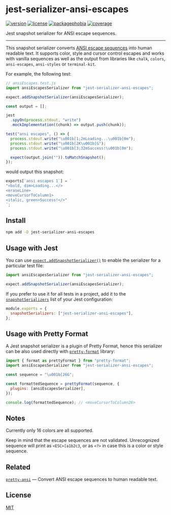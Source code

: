# jest-serializer-ansi-escapes

[![version][version-badge]][version-url]
[![license][license-badge]][license-url]
[![packagephobia][packagephobia-badge]][packagephobia-url]
[![coverage][coverage-badge]][coverage-url]

Jest snapshot serializer for ANSI escape sequences.

---

This snapshot serializer converts [ANSI escape sequences](https://en.wikipedia.org/wiki/ANSI_escape_code) into human readable text. It supports color, style and cursor control escapes and works with vanilla sequences as well as the output from libraries like `chalk`, `colors`, `ansi-escapes`, `ansi-styles` or `terminal-kit`.

For example, the following test:

```js
// ansiEscapes.test.js
import ansiEscapesSerializer from "jest-serializer-ansi-escapes";

expect.addSnapshotSerializer(ansiEscapesSerializer);

const output = [];

jest
  .spyOn(process.stdout, "write")
  .mockImplementation((chunk) => output.push(chunk));

test("ansi escapes", () => {
  process.stdout.write("\u001b[1;2mLoading...\u001b[0m");
  process.stdout.write("\u001b[2K\u001b[G");
  process.stdout.write("\u001b[3;32mSuccess!\u001b[0m");

  expect(output.join("")).toMatchSnapshot();
});
```

would output this snapshot:

```js
exports[`ansi escapes 1`] = `
"<bold, dim>Loading...</>
<eraseLine>
<moveCursorToColumn1>
<italic, green>Success!</>"
`;
```

## Install

```bash
npm add -D jest-serializer-ansi-escapes
```

## Usage with Jest

You can use [`expect.addSnapshotSerializer()`](https://jestjs.io/docs/expect#expectaddsnapshotserializerserializer) to enable the serializer for a particular test file:

```js
import ansiEscapesSerializer from "jest-serializer-ansi-escapes";

expect.addSnapshotSerializer(ansiEscapesSerializer);
```

If you prefer to use it for all tests in a project, add it to the [`snapshotSerializers`](https://jestjs.io/docs/configuration#snapshotserializers-arraystring) list of your Jest configuration:

```js
module.exports = {
  snapshotSerializers: ["jest-serializer-ansi-escapes"],
};
```

## Usage with Pretty Format

A Jest snapshot serializer is a plugin of Pretty Format, hence this serializer can be also used directly with [`pretty-format`](https://github.com/jestjs/jest/tree/main/packages/pretty-format) library:

```js
import { format as prettyFormat } from "pretty-format";
import ansiEscapesSerializer from "jest-serializer-ansi-escapes";

const sequence = "\u001b[26G";

const formattedSequence = prettyFormat(sequence, {
  plugins: [ansiEscapesSerializer],
});

console.log(formattedSequence); // <moveCursorToColumn26>
```

## Notes

Currently only 16 colors are all supported.

Keep in mind that the escape sequences are not validated. Unrecognized sequence will print as `<ESC>[a1b2c3`, or as `<?>` in case this is a color or style sequence.

## Related

[`pretty-ansi`](https://github.com/mrazauskas/pretty-ansi) — Convert ANSI escape sequences to human readable text.

## License

[MIT][license-url]

[version-badge]: https://badgen.net/npm/v/jest-serializer-ansi-escapes
[version-url]: https://npmjs.com/package/jest-serializer-ansi-escapes
[license-badge]: https://badgen.net/github/license/mrazauskas/jest-serializer-ansi-escapes
[license-url]: https://github.com/mrazauskas/jest-serializer-ansi-escapes/blob/main/LICENSE.md
[packagephobia-badge]: https://badgen.net/packagephobia/install/jest-serializer-ansi-escapes
[packagephobia-url]: https://packagephobia.com/result?p=jest-serializer-ansi-escapes
[coverage-badge]: https://badgen.net/codacy/coverage/af1dd8dbbb384a3abb7371ac75b5ac85
[coverage-url]: https://app.codacy.com/gh/mrazauskas/jest-serializer-ansi-escapes/coverage/dashboard
